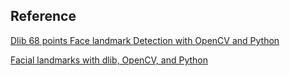 

## Reference
[Dlib 68 points Face landmark Detection with OpenCV and Python](https://www.studytonight.com/post/dlib-68-points-face-landmark-detection-with-opencv-and-python)

[Facial landmarks with dlib, OpenCV, and Python](https://www.pyimagesearch.com/2017/04/03/facial-landmarks-dlib-opencv-python/)